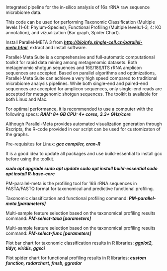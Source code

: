 Integrated pipeline for the in-silico analysis of 16s rRNA raw sequence microbiome data.

This code can be used for performing Taxonomic Classification (Multiple levels (1-6): Phylum-Species), Functional Profiling (Multiple levels:1-3, 4: KO annotation), and vizualization (Bar graph, Spider Chart).

Install Parallel-META 3 from **_http://bioinfo.single-cell.cn/parallel-meta.html_**, extract and install software.

Parallel-Meta Suite is a comprehensive and full-automatic computational toolkit for rapid data mining among metagenomic datasets. Both metagenomic shotgun sequences and 16S/18S/ITS rRNA amplicon sequences are accepted. Based on parallel algorithms and optimizations, Parallel-Meta Suite can achieve a very high speed compared to traditional microbiome analysis pipelines. While both single-end and paired-end sequences are accepted for amplicon sequences, only single-end reads are accepted for metagenomic shotgun sequences. The toolkit is available for both Linux and Mac.

For optimal performance, it is recommended to use a computer with the following specs:
**_RAM: 8+ GB
CPU: 4+ cores, 3.3+ GHz/core_**

Although Parallel-Meta provides automated visualization generation through Rscripts, the R-code provided in our script can be used for customizaton of the graphs.

Pre-requisites for Linux:
**_gcc compiler, cran-R_**

It is a good idea to update all packages and use build-essential to install gcc before using the toolkit.

**_sudo apt upgrade
sudo apt update
sudo apt install build-essential
sudo apt install R-base-core_**

PM-parallel-meta is the profiling tool for 16S rRNA sequences in FASTA/FASTQ format for taxonomical and predictive functional profiling.

Taxonomic classification and functional profiling command: **_PM-parallel-meta [parameters]_**

Multi-sample feature selection based on the taxonomical profiling results command: **_PM-select-taxa [parameters]_**

Multi-sample feature selection based on the taxonomical profiling results command: **_PM-select-func [parameters]_**

Plot bar chart for taxonomic classification results in R libraries: **_ggplot2, tidyr, viridis, ggsci_**

Plot spider chart for functional profiling results in R libraries: **_custom function, radarchart, fmsb, ggradar_**
